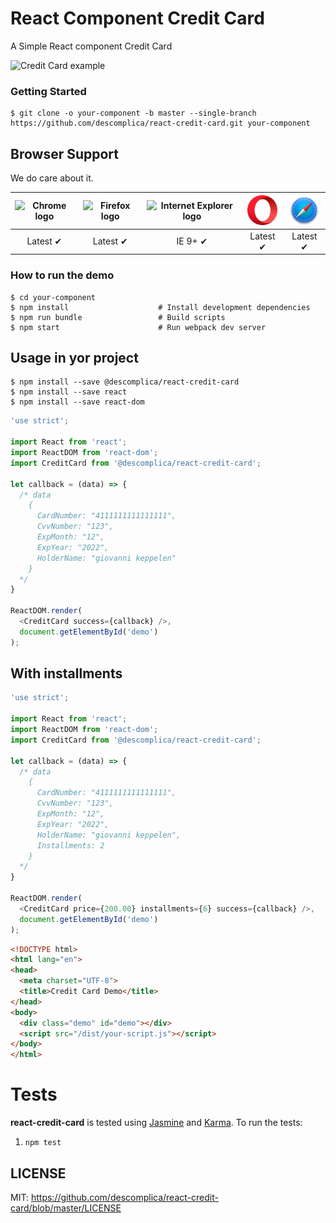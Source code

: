 # React Component Credit Card

A Simple React component Credit Card

![Credit Card example](https://cloud.githubusercontent.com/assets/602111/10577543/e33e37ea-764a-11e5-830d-1d7f1a8d24c2.png)

### Getting Started

```shell
$ git clone -o your-component -b master --single-branch https://github.com/descomplica/react-credit-card.git your-component
```

## Browser Support

We do care about it.

| <img src="https://raw.githubusercontent.com/alrra/browser-logos/master/chrome/chrome_64x64.png" width="48px" height="48px" alt="Chrome logo"> | <img src="https://raw.githubusercontent.com/alrra/browser-logos/master/firefox/firefox_64x64.png" width="48px" height="48px" alt="Firefox logo"> | <img src="https://raw.githubusercontent.com/alrra/browser-logos/master/internet-explorer/internet-explorer_64x64.png" width="48px" height="48px" alt="Internet Explorer logo"> | <img src="https://raw.githubusercontent.com/alrra/browser-logos/master/opera/opera_64x64.png" width="48px" height="48px" alt="Opera logo"> | <img src="https://raw.githubusercontent.com/alrra/browser-logos/master/safari/safari_64x64.png" width="48px" height="48px" alt="Safari logo"> |
|:---:|:---:|:---:|:---:|:---:|
| Latest ✔ | Latest ✔ | IE 9+ ✔ | Latest ✔ | Latest ✔ |

### How to run the demo
```shell
$ cd your-component
$ npm install                    # Install development dependencies
$ npm run bundle                 # Build scripts
$ npm start                      # Run webpack dev server
```

## Usage in yor project
```shell
$ npm install --save @descomplica/react-credit-card
$ npm install --save react
$ npm install --save react-dom
```

```js
'use strict';

import React from 'react';
import ReactDOM from 'react-dom';
import CreditCard from '@descomplica/react-credit-card';

let callback = (data) => {
  /* data
    {
      CardNumber: "4111111111111111",
      CvvNumber: "123",
      ExpMonth: "12",
      ExpYear: "2022",
      HolderName: "giovanni keppelen"
    }
  */
}

ReactDOM.render(
  <CreditCard success={callback} />,
  document.getElementById('demo')
);
```

## With installments
```js
'use strict';

import React from 'react';
import ReactDOM from 'react-dom';
import CreditCard from '@descomplica/react-credit-card';

let callback = (data) => {
  /* data
    {
      CardNumber: "4111111111111111",
      CvvNumber: "123",
      ExpMonth: "12",
      ExpYear: "2022",
      HolderName: "giovanni keppelen",
      Installments: 2
    }
  */
}

ReactDOM.render(
  <CreditCard price={200.00} installments={6} success={callback} />,
  document.getElementById('demo')
);
```

```HTML
<!DOCTYPE html>
<html lang="en">
<head>
  <meta charset="UTF-8">
  <title>Credit Card Demo</title>
</head>
<body>
  <div class="demo" id="demo"></div>
  <script src="/dist/your-script.js"></script>
</body>
</html>
```

# Tests
**react-credit-card** is tested using [Jasmine](http://jasmine.github.io/) and [Karma](http://karma-runner.github.io/0.13/index.html). To run the tests:

1. `npm test`

## LICENSE

MIT: https://github.com/descomplica/react-credit-card/blob/master/LICENSE
